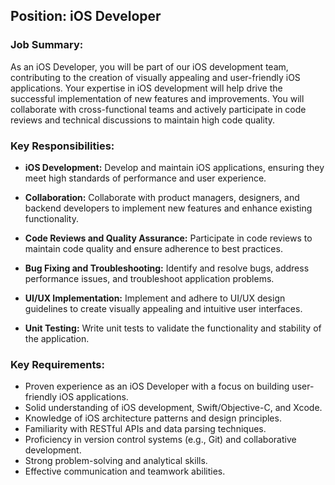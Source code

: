 ## Position: iOS Developer

### Job Summary:

As an iOS Developer, you will be part of our iOS development team, contributing to the creation of visually appealing and user-friendly iOS applications. Your expertise in iOS development will help drive the successful implementation of new features and improvements. You will collaborate with cross-functional teams and actively participate in code reviews and technical discussions to maintain high code quality.

### Key Responsibilities:

- **iOS Development:** Develop and maintain iOS applications, ensuring they meet high standards of performance and user experience.

- **Collaboration:** Collaborate with product managers, designers, and backend developers to implement new features and enhance existing functionality.

- **Code Reviews and Quality Assurance:** Participate in code reviews to maintain code quality and ensure adherence to best practices.

- **Bug Fixing and Troubleshooting:** Identify and resolve bugs, address performance issues, and troubleshoot application problems.

- **UI/UX Implementation:** Implement and adhere to UI/UX design guidelines to create visually appealing and intuitive user interfaces.

- **Unit Testing:** Write unit tests to validate the functionality and stability of the application.

### Key Requirements:

- Proven experience as an iOS Developer with a focus on building user-friendly iOS applications.
- Solid understanding of iOS development, Swift/Objective-C, and Xcode.
- Knowledge of iOS architecture patterns and design principles.
- Familiarity with RESTful APIs and data parsing techniques.
- Proficiency in version control systems (e.g., Git) and collaborative development.
- Strong problem-solving and analytical skills.
- Effective communication and teamwork abilities.
